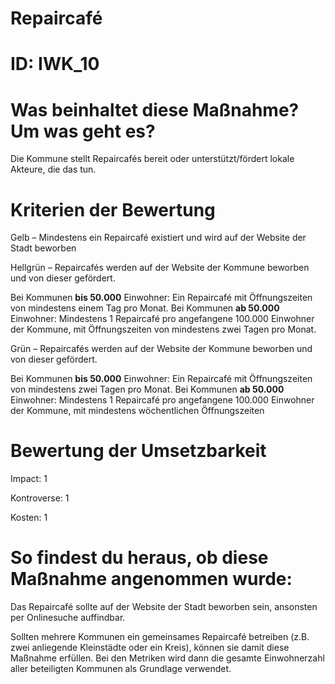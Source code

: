 # Repaircafé
# ID: IWK_10
# Was beinhaltet diese Maßnahme? Um was geht es?

Die Kommune stellt Repaircafés bereit oder unterstützt/fördert lokale Akteure, die das tun.

# Kriterien der Bewertung

Gelb – Mindestens ein Repaircafé existiert und wird auf der Website der Stadt beworben    

Hellgrün – Repaircafés werden auf der Website der Kommune beworben und von dieser gefördert.

Bei Kommunen **bis 50.000** Einwohner: Ein Repaircafé mit Öffnungszeiten von mindestens einem Tag pro Monat.
Bei Kommunen **ab 50.000** Einwohner: Mindestens 1 Repaircafé pro angefangene 100.000 Einwohner der Kommune, mit Öffnungszeiten von mindestens zwei Tagen pro Monat.

Grün – Repaircafés werden auf der Website der Kommune beworben und von dieser gefördert.

Bei Kommunen **bis 50.000** Einwohner: Ein Repaircafé mit Öffnungszeiten von mindestens zwei Tagen pro Monat.
Bei Kommunen **ab 50.000** Einwohner: Mindestens 1 Repaircafé pro angefangene 100.000 Einwohner der Kommune, mit mindestens wöchentlichen Öffnungszeiten
# Bewertung der Umsetzbarkeit

Impact: 1

Kontroverse: 1

Kosten: 1

# So findest du heraus, ob diese Maßnahme angenommen wurde:
Das Repaircafé sollte auf der Website der Stadt beworben sein, ansonsten per Onlinesuche auffindbar.

Sollten mehrere Kommunen ein gemeinsames Repaircafé betreiben (z.B. zwei anliegende Kleinstädte oder ein Kreis), können sie damit diese Maßnahme erfüllen. Bei den Metriken wird dann die gesamte Einwohnerzahl aller beteiligten Kommunen als Grundlage verwendet.
